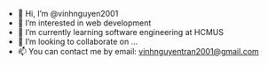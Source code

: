 - 👋 Hi, I’m @vinhnguyen2001
- 👀 I’m interested in web development
- 🌱 I’m currently learning software engineering at HCMUS
- 💞️ I’m looking to collaborate on ...
- 📫 You can contact me by email: vinhnguyentran2001@gmail.com

<!---
vinhnguyen2001/vinhnguyen2001 is a ✨ special ✨ repository because its `README.md` (this file) appears on your GitHub profile.
You can click the Preview link to take a look at your changes.
--->
